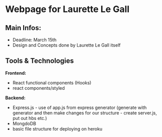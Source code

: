 # Webpage for Laurette Le Gall

## Main Infos:

- Deadline: March 15th
- Design and Concepts done by Laurette Le Gall itself

## Tools & Technologies

**Frontend:**

- React functional components (Hooks)
- react components/styled


**Backend:**

- Express.js - use of app.js from express generator (generate with generator and then make changes for our structure - create server.js, put out hbs etc.)
- MongdoDB
- basic file structure for deploying on heroku


